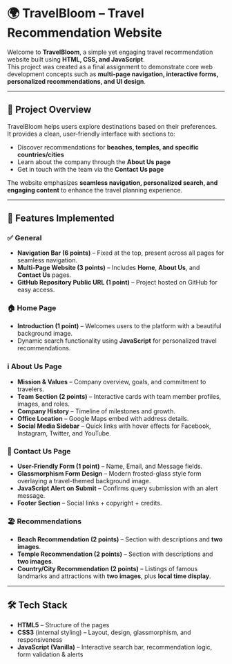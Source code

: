 # 🌍 TravelBloom – Travel Recommendation Website

Welcome to **TravelBloom**, a simple yet engaging travel recommendation website built using **HTML, CSS, and JavaScript**.  
This project was created as a final assignment to demonstrate core web development concepts such as **multi-page navigation, interactive forms, personalized recommendations, and UI design**.

---

## 📑 Project Overview

TravelBloom helps users explore destinations based on their preferences.  
It provides a clean, user-friendly interface with sections to:

- Discover recommendations for **beaches, temples, and specific countries/cities**  
- Learn about the company through the **About Us page**  
- Get in touch with the team via the **Contact Us page**  

The website emphasizes **seamless navigation, personalized search, and engaging content** to enhance the travel planning experience.

---

## 🚀 Features Implemented

### ✅ General
- **Navigation Bar (6 points)** – Fixed at the top, present across all pages for seamless navigation.  
- **Multi-Page Website (3 points)** – Includes **Home**, **About Us**, and **Contact Us** pages.  
- **GitHub Repository Public URL (1 point)** – Project hosted on GitHub for easy access.  

### 🏠 Home Page
- **Introduction (1 point)** – Welcomes users to the platform with a beautiful background image.  
- Dynamic search functionality using **JavaScript** for personalized travel recommendations.  

### ℹ️ About Us Page
- **Mission & Values** – Company overview, goals, and commitment to travelers.  
- **Team Section (2 points)** – Interactive cards with team member profiles, images, and roles.  
- **Company History** – Timeline of milestones and growth.  
- **Office Location** – Google Maps embed with address details.  
- **Social Media Sidebar** – Quick links with hover effects for Facebook, Instagram, Twitter, and YouTube.  

### 📩 Contact Us Page
- **User-Friendly Form (1 point)** – Name, Email, and Message fields.  
- **Glassmorphism Form Design** – Modern frosted-glass style form overlaying a travel-themed background image.  
- **JavaScript Alert on Submit** – Confirms query submission with an alert message.  
- **Footer Section** – Social links + copyright + credits.  

### 🏖️ Recommendations
- **Beach Recommendation (2 points)** – Section with descriptions and **two images**.  
- **Temple Recommendation (2 points)** – Section with descriptions and **two images**.  
- **Country/City Recommendation (2 points)** – Listings of famous landmarks and attractions with **two images**, plus **local time display**.  

---

## 🛠️ Tech Stack

- **HTML5** – Structure of the pages  
- **CSS3** (internal styling) – Layout, design, glassmorphism, and responsiveness  
- **JavaScript (Vanilla)** – Interactive search bar, recommendation logic, form validation & alerts  

